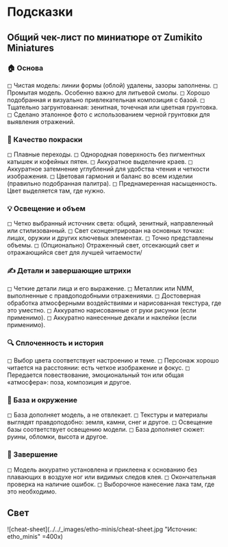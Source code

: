 # Подсказки

## Общий чек-лист по миниатюре от Zumikito Miniatures

### 🏠 Основа

◻ Чистая модель: линии формы (облой) удалены, зазоры заполнены.
◻ Промытая модель. Особенно важно для литьевой смолы.
◻ Хорошо подобранная и визуально привлекательная композиция с базой.
◻ Тщательно загрунтованная: зенитная, точечная или цветная грунтовка.
◻ Сделано эталонное фото с использованием черной грунтовки для выявления отражений.

### 🎨 Качество покраски

◻ Плавные переходы.
◻ Однородная поверхность без пигментных катышек и кофейных пятен.
◻ Аккуратное выделение краев.
◻ Аккуратное затемнение углублений для удобства чтения и четкости изображения.
◻ Цветовая гармония и баланс во всем изделии (правильно подобранная палитра).
◻ Преднамеренная насыщенность. Цвет выделяется там, где нужно.

### 💡 Освещение и объем

◻ Четко выбранный источник света: общий, зенитный, направленный или стилизованный.
◻ Свет сконцентрирован на основных точках: лицах, оружии и других ключевых элементах.
◻ Точно представлены объемы.
◻ (Опционально) Отраженный свет, отсекающий свет и отражающийся свет для лучшей читаемости/

### ✍️ Детали и завершающие штрихи

◻ Четкие детали лица и его выражение.
◻ Металлик или NMM, выполненные с правдоподобными отражениями.
◻ Достоверная обработка атмосферными воздействиями и нарисованная текстура, где это уместно.
◻ Аккуратно нарисованные от руки рисунки (если применимо).
◻ Аккуратно нанесенные декали и наклейки (если применимо).

### 🔍 Сплоченность и история

◻ Выбор цвета соответствует настроению и теме.
◻ Персонаж хорошо читается на расстоянии: есть четкое изображение и фокус.
◻ Передается повествование, эмоциональный тон или общая «атмосфера»: поза, композиция и другое.

### 🌳 База и окружение

◻ База дополняет модель, а не отвлекает.
◻ Текстуры и материалы выглядят правдоподобно: земля, камни, снег и другое.
◻ Освещение базы соответствует освещению модели.
◻ База дополняет сюжет: руины, обломки, высота и другое.

### 💎 Завершение

◻ Модель аккуратно установлена и приклеена к основанию без плавающих в воздухе ног или видимых следов клея.
◻ Окончательная проверка на наличие ошибок.
◻ Выборочное нанесение лака там, где это необходимо.

## Свет

![cheat-sheet](../../_images/etho-minis/cheat-sheet.jpg "Источник: etho_minis" =400x)